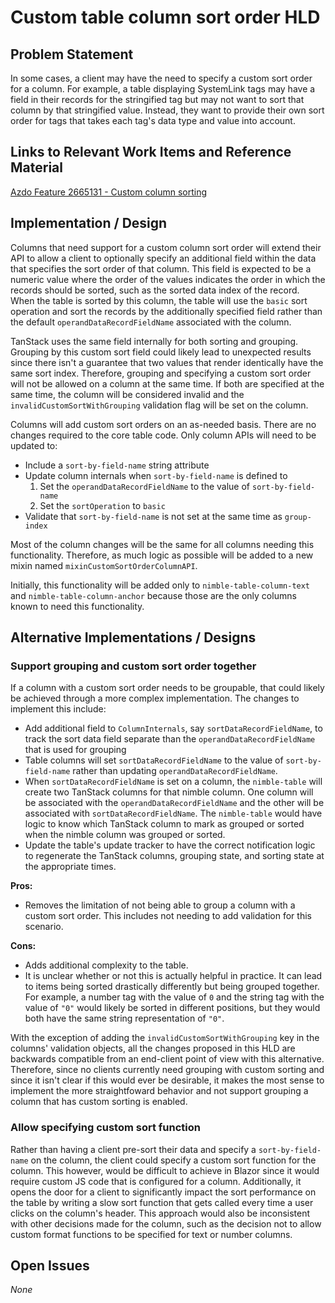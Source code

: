 # Custom table column sort order HLD

## Problem Statement

In some cases, a client may have the need to specify a custom sort order for a column. For example, a table displaying SystemLink tags may have a field in their records for the stringified tag but may not want to sort that column by that stringified value. Instead, they want to provide their own sort order for tags that takes each tag's data type and value into account.

## Links to Relevant Work Items and Reference Material

[Azdo Feature 2665131 - Custom column sorting](https://dev.azure.com/ni/DevCentral/_workitems/edit/2665131)

## Implementation / Design

Columns that need support for a custom column sort order will extend their API to allow a client to optionally specify an additional field within the data that specifies the sort order of that column. This field is expected to be a numeric value where the order of the values indicates the order in which the records should be sorted, such as the sorted data index of the record. When the table is sorted by this column, the table will use the `basic` sort operation and sort the records by the additionally specified field rather than the default `operandDataRecordFieldName` associated with the column.

TanStack uses the same field internally for both sorting and grouping. Grouping by this custom sort field could likely lead to unexpected results since there isn't a guarantee that two values that render identically have the same sort index. Therefore, grouping and specifying a custom sort order will not be allowed on a column at the same time. If both are specified at the same time, the column will be considered invalid and the `invalidCustomSortWithGrouping` validation flag will be set on the column.

Columns will add custom sort orders on an as-needed basis. There are no changes required to the core table code. Only column APIs will need to be updated to:

- Include a `sort-by-field-name` string attribute
- Update column internals when `sort-by-field-name` is defined to
    1. Set the `operandDataRecordFieldName` to the value of `sort-by-field-name`
    1. Set the `sortOperation` to `basic`
- Validate that `sort-by-field-name` is not set at the same time as `group-index`

Most of the column changes will be the same for all columns needing this functionality. Therefore, as much logic as possible will be added to a new mixin named `mixinCustomSortOrderColumnAPI`.

Initially, this functionality will be added only to `nimble-table-column-text` and `nimble-table-column-anchor` because those are the only columns known to need this functionality.

## Alternative Implementations / Designs

### Support grouping and custom sort order together

If a column with a custom sort order needs to be groupable, that could likely be achieved through a more complex implementation. The changes to implement this include:

- Add additional field to `ColumnInternals`, say `sortDataRecordFieldName`, to track the sort data field separate than the `operandDataRecordFieldName` that is used for grouping
- Table columns will set `sortDataRecordFieldName` to the value of `sort-by-field-name` rather than updating `operandDataRecordFieldName`.
- When `sortDataRecordFieldName` is set on a column, the `nimble-table` will create two TanStack columns for that nimble column. One column will be associated with the `operandDataRecordFieldName` and the other will be associated with `sortDataRecordFieldName`. The `nimble-table` would have logic to know which TanStack column to mark as grouped or sorted when the nimble column was grouped or sorted.
- Update the table's update tracker to have the correct notification logic to regenerate the TanStack columns, grouping state, and sorting state at the appropriate times.

**Pros:**

- Removes the limitation of not being able to group a column with a custom sort order. This includes not needing to add validation for this scenario.

**Cons:**

- Adds additional complexity to the table.
- It is unclear whether or not this is actually helpful in practice. It can lead to items being sorted drastically differently but being grouped together. For example, a number tag with the value of `0` and the string tag with the value of `"0"` would likely be sorted in different positions, but they would both have the same string representation of `"0"`.

With the exception of adding the `invalidCustomSortWithGrouping` key in the columns' validation objects, all the changes proposed in this HLD are backwards compatible from an end-client point of view with this alternative. Therefore, since no clients currently need grouping with custom sorting and since it isn't clear if this would ever be desirable, it makes the most sense to implement the more straightfoward behavior and not support grouping a column that has custom sorting is enabled.

### Allow specifying custom sort function

Rather than having a client pre-sort their data and specify a `sort-by-field-name` on the column, the client could specify a custom sort function for the column. This however, would be difficult to achieve in Blazor since it would require custom JS code that is configured for a column. Additionally, it opens the door for a client to significantly impact the sort performance on the table by writing a slow sort function that gets called every time a user clicks on the column's header. This approach would also be inconsistent with other decisions made for the column, such as the decision not to allow custom format functions to be specified for text or number columns.

## Open Issues

_None_
